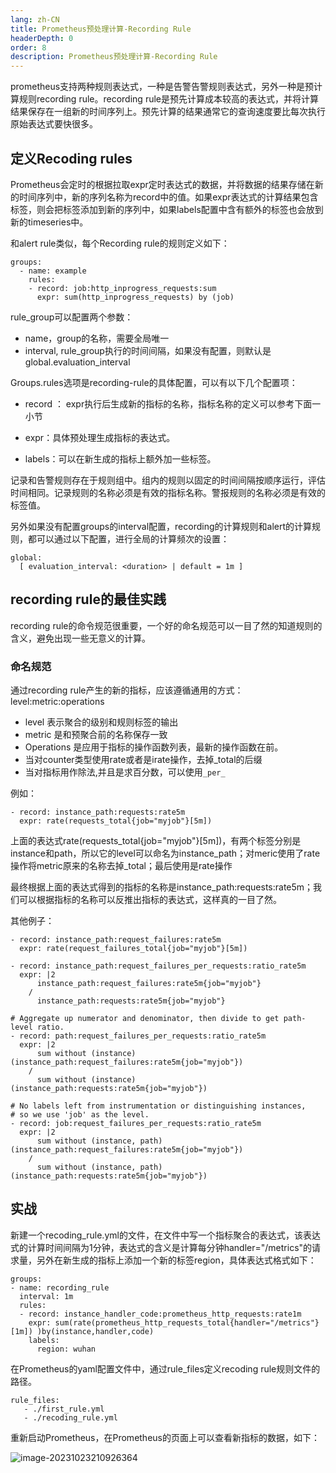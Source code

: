 ```yaml
---
lang: zh-CN
title: Prometheus预处理计算-Recording Rule
headerDepth: 0
order: 8
description: Prometheus预处理计算-Recording Rule
---
```




prometheus支持两种规则表达式，一种是告警告警规则表达式，另外一种是预计算规则recording rule。recording rule是预先计算成本较高的表达式，并将计算结果保存在一组新的时间序列上。预先计算的结果通常它的查询速度要比每次执行原始表达式要快很多。

## 定义Recoding rules

Prometheus会定时的根据拉取expr定时表达式的数据，并将数据的结果存储在新的时间序列中，新的序列名称为record中的值。如果expr表达式的计算结果包含标签，则会把标签添加到新的序列中，如果labels配置中含有额外的标签也会放到新的timeseries中。



和alert rule类似，每个Recording rule的规则定义如下：

```plaintext
groups:
  - name: example
    rules:
    - record: job:http_inprogress_requests:sum
      expr: sum(http_inprogress_requests) by (job)
```

rule_group可以配置两个参数： 

- name，group的名称，需要全局唯一
- interval, rule_group执行的时间间隔，如果没有配置，则默认是global.evaluation_interval

Groups.rules选项是recording-rule的具体配置，可以有以下几个配置项：

- record ： expr执行后生成新的指标的名称，指标名称的定义可以参考下面一小节
- expr：具体预处理生成指标的表达式。

- labels：可以在新生成的指标上额外加一些标签。

记录和告警规则存在于规则组中。组内的规则以固定的时间间隔按顺序运行，评估时间相同。记录规则的名称必须是有效的指标名称。警报规则的名称必须是有效的标签值。



另外如果没有配置groups的interval配置，recording的计算规则和alert的计算规则，都可以通过以下配置，进行全局的计算频次的设置：

```plaintext
global:
  [ evaluation_interval: <duration> | default = 1m ]
```



## recording rule的最佳实践

recording rule的命令规范很重要，一个好的命名规范可以一目了然的知道规则的含义，避免出现一些无意义的计算。

### 命名规范

通过recording rule产生的新的指标，应该遵循通用的方式：level:metric:operations

- level 表示聚合的级别和规则标签的输出
- metric 是和预聚合前的名称保存一致
- Operations 是应用于指标的操作函数列表，最新的操作函数在前。
- 当对counter类型使用rate或者是irate操作，去掉_total的后缀
- 当对指标用作除法,并且是求百分数，可以使用`_per_`

例如：

```plaintext
- record: instance_path:requests:rate5m
  expr: rate(requests_total{job="myjob"}[5m])
```

上面的表达式rate(requests_total{job="myjob"}[5m])，有两个标签分别是instance和path，所以它的level可以命名为instance_path；对meric使用了rate操作将metric原来的名称去掉_total；最后使用是rate操作

最终根据上面的表达式得到的指标的名称是instance_path:requests:rate5m；我们可以根据指标的名称可以反推出指标的表达式，这样真的一目了然。

其他例子：

```plaintext
- record: instance_path:request_failures:rate5m
  expr: rate(request_failures_total{job="myjob"}[5m])

- record: instance_path:request_failures_per_requests:ratio_rate5m
  expr: |2
      instance_path:request_failures:rate5m{job="myjob"}
    /
      instance_path:requests:rate5m{job="myjob"}

# Aggregate up numerator and denominator, then divide to get path-level ratio.
- record: path:request_failures_per_requests:ratio_rate5m
  expr: |2
      sum without (instance)(instance_path:request_failures:rate5m{job="myjob"})
    /
      sum without (instance)(instance_path:requests:rate5m{job="myjob"})

# No labels left from instrumentation or distinguishing instances,
# so we use 'job' as the level.
- record: job:request_failures_per_requests:ratio_rate5m
  expr: |2
      sum without (instance, path)(instance_path:request_failures:rate5m{job="myjob"})
    /
      sum without (instance, path)(instance_path:requests:rate5m{job="myjob"})
```

## 实战

新建一个recoding_rule.yml的文件，在文件中写一个指标聚合的表达式，该表达式的计算时间间隔为1分钟，表达式的含义是计算每分钟handler="/metrics"的请求量，另外在新生成的指标上添加一个新的标签region，具体表达式格式如下：

```plaintext
groups:
- name: recording_rule
  interval: 1m
  rules:
  - record: instance_handler_code:prometheus_http_requests:rate1m
    expr: sum(rate(prometheus_http_requests_total{handler="/metrics"}[1m]) )by(instance,handler,code)
    labels:
      region: wuhan

```

在Prometheus的yaml配置文件中，通过rule_files定义recoding rule规则文件的路径。

```
rule_files:
   - ./first_rule.yml
   - ./recoding_rule.yml
```

重新启动Prometheus，在Prometheus的页面上可以查看新指标的数据，如下：

![image-20231023210926364](https://static.javajike.com/img/2023/10/29/image-20231023210926364.png)

<!-- @include: @article-footer.snippet.md -->